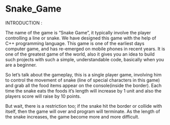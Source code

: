 # Snake_Game
INTRODUCTION :


The name of the game is “Snake Game”, it typically involve the player controlling a line or snake. We have designed this game with the help of C++ programming language. This game is one of the earliest days computer game, and has re-emerged on mobile phones in recent years.
It is one of the  greatest game of the world, also it gives you an idea to build such projects with such a simple, understandable code, basically when you are a beginner.

So let’s talk about the gameplay, this is a single player game, involving him to control the movement of snake (line of special characters in this game) and grab all the food items appear on the console(inside the border).  Each time the snake eats the foods it’s length will increase by 1 unit and also the players score will raise by 10 points.

But wait, there is a restriction too; if the snake hit the border or collide with itself, then the game will over and program will terminate. As the length of the snake increases, the game become more and more difficult.
 
